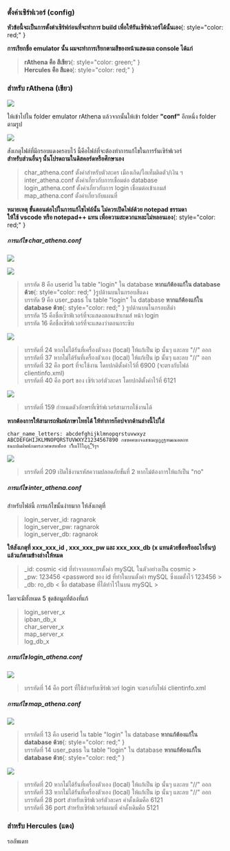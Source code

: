 ### ตั้งค่าเซิร์ฟเวอร์ (config)

**หัวข้อนี้จะเป็นการตั้งต่าเซิร์ฟก่อนที่จะทำการ build เพื่อให้รันเซิร์ฟเวอร์ได้นั้นเอง**{: style="color: red;" }

**การเรียกชื่อ emulator นั้น ผมจะทำการเรียกตามสีของหน้าแสดงผล console ได้แก่**
> **rAthena คือ สีเขียว**{: style="color: green;" }\
> **Hercules คือ สีแดง**{: style="color: red;" }

### สำหรับ rAthena (เขียว)

![](../assets/images/img/05/01.PNG)

ให้เข้าไปใน folder emulator rAthena แล้วจากนั้นให้เข้า folder **"conf"** อีกหนึ่ง folder ตามรูป

![](../assets/images/img/05/02.PNG)

สังเกตุไฟล์ที่มีกรอบแดงครอบไว้ นี้คือไฟล์ที่จะต้องทำการแก้ไขในการรันเซิร์ฟเวอร์\
**สำหรับส่วนอื่นๆ นั้นโปรดถามในดิสคอร์ดหรือศึกษาเอง**

> char_athena.conf ตั้งค่าสำหรับตัวละคร เมืองเกิด/ไอเท็มติดตัว/เงิน ฯ\
> inter_athena.conf ตั้งค่าเกี่ยวกับการเชื่อมต่อ database\
> login_athena.conf ตั้งค่าเกี่ยวกับการ login เชื่อมต่อเข้าเกมส์\
> map_athena.conf ตั้งค่าเกี่ยวกับแผนที่

**หมายเหตุ ขั้นตอนต่อไปในการแก้ไขไฟล์นั้น ไม่ควรเปิดไฟล์ด้วย notepad ธรรมดา\
ให้ใช้ vscode หรือ notepad++ แทน เพื่อความสะดวกแหละไม่หลอนเอง**{: style="color: red;" }

##### การแก้ไข char_athena.conf

![](../assets/images/img/05/03.PNG)

![](../assets/images/img/05/10.PNG)

> บรรทัด 8 คือ userid ใน table "login" ใน database **หากแก้ต้องแก้ใน database ด้วย**{: style="color: red;" }รูปด้านบนในกรอบสีแดง\
> บรรทัด 9 คือ user_pass ใน table "login" ใน database **หากแก้ต้องแก้ใน database ด้วย**{: style="color: red;" } รูปด้านบนในกรอบสีดำ\
> บรรทัด 15 คือชื่อเซิรฟ์เวอร์ที่จะแสดงตอนเข้าเกมส์ หน้า login\
> บรรทัด 16 คือชื่อเซิร์ฟเวอร์ที่จะแสดงว่าตอนกระซิบ

![](../assets/images/img/05/04.PNG)

> บรรทัดที่ 24 หากไม่ได้รันที่เครื่องตัวเอง (local) ให้แก้เป็น ip นั้นๆ และลบ "//" ออก\
> บรรทัดที่ 37 หากไม่ได้รันที่เครื่องตัวเอง (local) ให้แก้เป็น ip นั้นๆ และลบ "//" ออก\
> บรรทัดที่ 32 คือ port ที่จะใช้งาน โดยปกติตั้งค่าไว้ที่ 6900 (จะตรงกับไฟล์ clientinfo.xml)\
> บรรทัดที่ 40 คือ port ของ เซิร์เวอร์ตัวละคร โดยปกติตั้งค่าไว้ที่ 6121

![](../assets/images/img/05/05.PNG)

> บรรทัดที่ 159 กำหนดตัวอักษรที่เซิร์ฟเวอร์สามารถใช้งานได้

**หากต้องการให้สามารถพิมพ์ภาษาไทยได้ ให้ทำการก๊อปจากด้านล่างนี้ไปใส่**

```
char_name_letters: abcdefghijklmnopqrstuvwxyz ABCDEFGHIJKLMNOPQRSTUVWXYZ1234567890 กขฃคฅฆงจฉชซฌญฎฏฐฑฒณดตถทธนบปผฝพฟภมยรลวศษสหฬอฮ ะาิีึเแโไใฤฦ_่้๊ำ็ๆฯ

```

![](../assets/images/img/05/06.PNG)

> บรรทัดที่ 209 เปิดใช้งานรหัสความปลอดภัยขั้นที่ 2 หากไม่ต้องการให้แก้เป็น "no"


##### การแก้ไข inter_athena.conf

สำหรับไฟล์นี้ การแก้ไขนั้นง่ายมาก ให้สังเกตุที่ 

>login_server_id: ragnarok\
login_server_pw: ragnarok\
login_server_db: ragnarok

**ให้สังเกตุที่ xxx_xxx_id , xxx_xxx_pw และ xxx_xxx_db (x แทนด้วยชื่อหรืออะไรอื่นๆ)\
แล้วแก้ตามข้างล่างให้หมด**

> _id: cosmic <id ที่ทำจากบทการตั้งค่า mySQL ในตัวอย่างเป็น cosmic >\
> _pw: 123456 <password ของ id ที่ทำในบนตั้งค่า mySQL ซึ่งผมตั้งไว้ 123456 >\
> _db: ro_db < ชื่อ database ที่ได้ทำไว้ในบน mySQL >

โดยจะมีทั้งหมด 5 ชุดข้อมูลที่ต้องที่แก้

> login_server_x\
> ipban_db_x\
> char_server_x\
> map_server_x\
> log_db_x


##### การแก้ไข login_athena.conf

![](../assets/images/img/05/07.PNG)

> บรรทัดที่ 14 คือ port ที่ใช้สำหรับเซิร์ฟเวอร์ login จะตรงกับไฟล์ clientinfo.xml


##### การแก้ไข map_athena.conf

![](../assets/images/img/05/08.PNG)

> บรรทัดที่ 13 คือ userid ใน table "login" ใน database **หากแก้ต้องแก้ใน database ด้วย**{: style="color: red;" }\
> บรรทัดที่ 14 user_pass ใน table "login" ใน database **หากแก้ต้องแก้ใน database ด้วย**{: style="color: red;" }

![](../assets/images/img/05/09.PNG)

> บรรทัดที่ 20 หากไม่ได้รันที่เครื่องตัวเอง (local) ให้แก้เป็น ip นั้นๆ และลบ "//" ออก\
> บรรทัดที่ 33 หากไม่ได้รันที่เครื่องตัวเอง (local) ให้แก้เป็น ip นั้นๆ และลบ "//" ออก\
> บรรทัดที่ 28 port สำหรับเซิร์ฟเวอร์ตัวละคร ค่าดั้งเดิมคือ 6121\
> บรรทัดที่ 36 port สำหรับเซิร์ฟเวอร์แผนที่ ค่าดั้งเดิมคือ 5121

### สำหรับ Hercules (แดง)

รออัพเดท